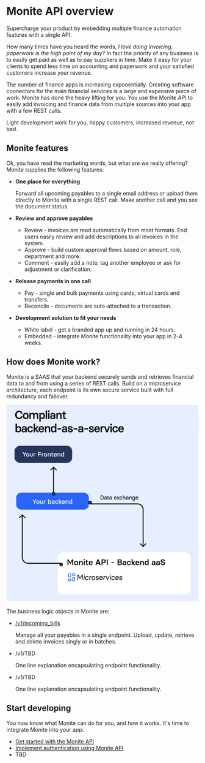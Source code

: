 
# Monite API overview 

Supercharge your product by embedding multiple finance automation features with a single API. 

How many times have you heard the words, *I love doing invoicing, paperwork is the high point of my day*? In fact the priority of any business is to easily get paid as well as to pay suppliers in time. Make it easy for your clients to spend less time on accounting and paperwork and your satisfied customers increase your revenue.

The number of finance apps is increasing exponentially. Creating software connectors for the main financial services is a large and expensive piece of work. Monite has done the heavy lifting for you. You use the Monite API to easily add invoicing and finance data from multiple sources into your app with a few REST calls. 

Light development work for you, happy customers, increased revenue, not bad. 

## Monite features  

Ok, you have read the marketing words, but what are we really offering? Monite supplies the following features:

- **One place for everything** 

  Forward all upcoming payables to a single email address or upload them directly to Monite with a single REST call. Make another call and you see the document status.

- **Review and approve payables** 
  - Review - invoices are read automatically from most formats. End users easily review and add descriptions to all invoices in the system. 
  - Approve - build custom approval flows based on amount, role, department and more. 
  - Comment - easily add a note, tag another employee or ask for adjustment or clarification.

- **Release payments in one call**
  - Pay - single and bulk payments using cards, virtual cards and transfers. 
  - Reconcile - documents are auto-attached to a transaction.

- **Development solution to fit your needs**
   - White label - get a branded app up and running in 24 hours.
   - Embedded - integrate Monite functionality into your app in 2-4 weeks. 

## How does Monite work?

Monite is a SAAS that your backend securely sends and retrieves financial data to and from using a series of REST calls. Build on a microservice architecture, each endpoint is its own secure service built with full redundancy and failover. 

![](../assets/images/monite-architecture-overview.png)

The business logic objects in Monite are:

- [/v1/incoming_bills](https://monite.stoplight.io/docs/api-docs/b3A6MjU2NTk0MjE-upload-new-bill)

  Manage all your payables in a single endpoint. Upload, update, retrieve and delete invoices singly or in batches. 

- /v1/TBD

  One line explanation encapsulating endpoint functionality.
- /v1/TBD

  One line explanation encapsulating endpoint functionality.

## Start developing

You now know what Monite can do for you, and how it works. It's time to integrate Monite into your app:

* [Get started with the Monite API](b.get-started.md)
* [Implement authentication using Monite API](d.authentication.md)
* TBD

